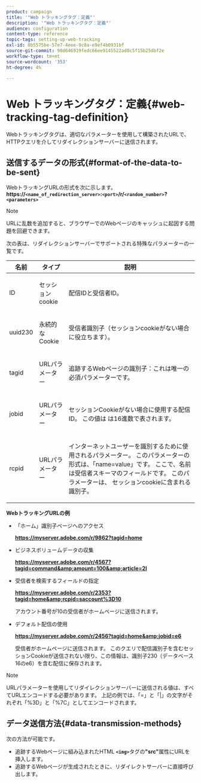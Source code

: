 ```yaml
---
product: campaign
title: '"Web トラッキングタグ：定義"'
description: '"Web トラッキングタグ：定義"'
audience: configuration
content-type: reference
topic-tags: setting-up-web-tracking
exl-id: 0b5575be-57e7-4eee-9c0a-e9ef4b0931bf
source-git-commit: 98d646919fedc66ee9145522ad0c5f15b25dbf2e
workflow-type: tm+mt
source-wordcount: '353'
ht-degree: 4%

---
```


# Web トラッキングタグ：定義{#web-tracking-tag-definition}

Webトラッキングタグは、適切なパラメーターを使用して構築されたURLで、HTTPクエリを介してリダイレクションサーバーに送信されます。

## 送信するデータの形式{#format-of-the-data-to-be-sent}

WebトラッキングURLの形式を次に示します。**https://`<name_of_redirection_server>`:`<port>`/r/`<random_number>`?`<parameters>`**

>[!NOTE]
>
>URLに乱数を追加すると、ブラウザーでのWebページのキャッシュに起因する問題を回避できます。

次の表は、リダイレクションサーバーでサポートされる特殊なパラメーターの一覧です。

<table>
                     <thead>
                        <tr>
                           <th>名前</th>
                           <th>タイプ</th>
                           <th>説明</th> 
                        </tr> 
                     </thead>
                     <tbody>
                        <tr>
                           <td>
                              <p>ID</p> 
                           </td>
                           <td>
                              <p>セッションcookie</p> 
                           </td>
                           <td>
                              <p>配信IDと受信者ID。</p> 
                           </td> 
                        </tr>
                        <tr>
                           <td>
                              <p>uuid230</p> 
                           </td>
                           <td>
                              <p>永続的なCookie</p> 
                           </td>
                           <td>
                              <p>受信者識別子（セッションcookieがない場合に役立ちます）。</p> 
                           </td> 
                        </tr>
                        <tr>
                           <td>
                              <p>tagid</p> 
                           </td>
                           <td>
                              <p>URLパラメーター</p> 
                           </td>
                           <td>
                              <p>追跡するWebページの識別子：これは唯一の必須パラメーターです。</p> 
                           </td> 
                        </tr>
                        <tr>
                           <td>
                              <p>jobid</p> 
                           </td>
                           <td>
                              <p>URLパラメーター</p> 
                           </td>
                           <td>
                              <p>セッションCookieがない場合に使用する配信ID。 この値は
                                 は16進数で表されます。
                              </p> 
                           </td> 
                        </tr>
                        <tr>
                           <td>
                              <p>rcpid</p> 
                           </td>
                           <td>
                              <p>URLパラメーター</p> 
                           </td>
                           <td>
                              <p>インターネットユーザーを識別するために使用されるパラメーター。 このパラメーターの形式は、「name=value」です。
                                 ここで、名前は受信者スキーマのフィールドです。 このパラメーターは、
                                 セッションcookieに含まれる識別子。
                              </p> 
                           </td> 
                        </tr> 
                     </tbody>  
                  </table>

**WebトラッキングURLの例**

* 「ホーム」識別子ページへのアクセス

   **https://myserver.adobe.com/r/9862?tagid=home**

* ビジネスボリュームデータの収集

   **https://myserver.adobe.com/r/4567?tagid=command&amp;amount=100&amp;article=2l**

* 受信者を検索するフィールドの指定

   **https://myserver.adobe.com/r/2353?tagid=home&amp;rcpid=saccount%3D10**

   アカウント番号が10の受信者がホームページに送信されます。

* デフォルト配信の使用

   **https://myserver.adobe.com/r/2456?tagid=home&amp;jobid=e6**

   受信者がホームページに送信されます。 このクエリで配信識別子を含むセッションCookieが送信されない限り、この情報は、識別子230（データベース16のe6）を含む配信に保存されます。

>[!NOTE]
>
>URLパラメーターを使用してリダイレクションサーバーに送信される値は、すべてURLエンコードする必要があります。 上記の例では、「=」と「|」の文字がそれぞれ「%3D」と「%7C」としてエンコードされます。

## データ送信方法{#data-transmission-methods}

次の方法が可能です。

* 追跡するWebページに組み込まれたHTML **`<img>`**&#x200B;タグの&#x200B;**&quot;src&quot;**&#x200B;属性にURLを挿入します。
* 追跡するWebページが生成されたときに、リダイレクトサーバーに直接呼び出します。
